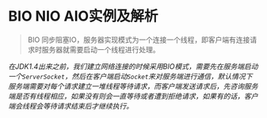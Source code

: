 # BIO NIO AIO实例及解析

> BIO 同步阻塞IO，服务器实现模式为一个连接一个线程，即客户端有连接请求时服务器就需要启动一个线程进行处理。

*在JDK1.4出来之前，我们建立网络连接的时候采用BIO模式，需要先在服务端启动一个`ServerSocket`，然后在客户端启动`Socket`来对服务端进行通信，默认情况下服务端需要对每个请求建立一堆线程等待请求，而客户端发送请求后，先咨询服务端是否有线程相应，如果没有则会一直等待或者遭到拒绝请求，如果有的话，客户端会线程会等待请求结束后才继续执行。*

